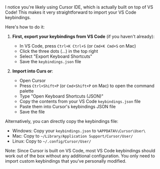 I notice you're likely using Cursor IDE, which is actually built on top of VS Code! This makes it very straightforward to import your VS Code keybindings.

Here's how to do it:

1. **First, export your keybindings from VS Code** (if you haven't already):

   - In VS Code, press `Ctrl+K Ctrl+S` (or `Cmd+K Cmd+S` on Mac)
   - Click the three dots (...) in the top right
   - Select "Export Keyboard Shortcuts"
   - Save the `keybindings.json` file
2. **Import into Curs	or**:

   - Open Cursor
   - Press `Ctrl+Shift+P` (or `Cmd+Shift+P` on Mac) to open the command palette
   - Type "Open Keyboard Shortcuts (JSON)"
   - Copy the contents from your VS Code `keybindings.json` file
   - Paste them into Cursor's keybindings JSON file
   - Save the file

Alternatively, you can directly copy the keybindings file:

- Windows: Copy your `keybindings.json` to `%APPDATA%\Cursor\User\`
- Mac: Copy to `~/Library/Application Support/Cursor/User/`
- Linux: Copy to `~/.config/Cursor/User/`

Note: Since Cursor is built on VS Code, most VS Code keybindings should work out of the box without any additional configuration. You only need to import custom keybindings that you've personally modified.
